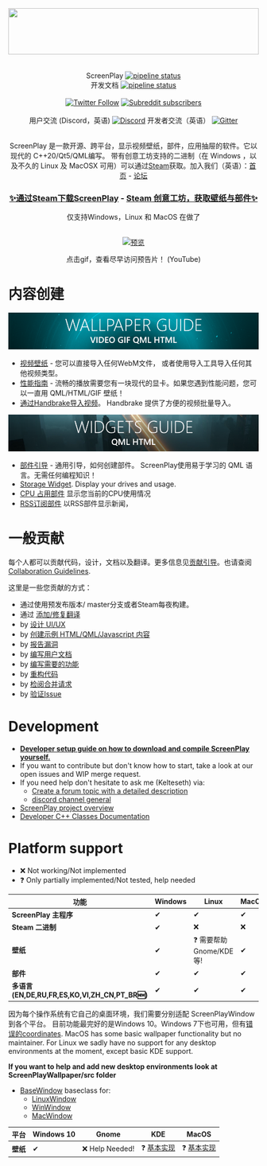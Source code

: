 <div>
<img width="100%" height="93" src=".gitlab/media/logo_gitlab_fullwidth.svg">
</div>

<div align="center">

<br>

ScreenPlay [![pipeline status](https://gitlab.com/kelteseth/ScreenPlay/badges/master/pipeline.svg)](https://gitlab.com/kelteseth/ScreenPlay/-/commits/master) <br>
开发文档  [![pipeline status](https://gitlab.com/kelteseth/ScreenPlayDeveloperDocs/badges/master/pipeline.svg)](https://gitlab.com/kelteseth/ScreenPlayDeveloperDocs/-/commits/master) <br><br>
<a href="https://twitter.com/kelteseth">![Twitter Follow](https://img.shields.io/twitter/follow/kelteseth?style=for-the-badge)</a>
<a href="https://www.reddit.com/r/ScreenPlayApp/">![Subreddit subscribers](https://img.shields.io/reddit/subreddit-subscribers/screenplayapp?style=for-the-badge)</a>
<br><br>
用户交流 (Discord，英语)
<a href="https://discord.com/invite/JBMmZbgc?utm_source=Discord%20Widget&utm_medium=Connect">![Discord](https://img.shields.io/discord/516635043435773970?style=for-the-badge)</a>
开发者交流（英语） [![Gitter](https://badges.gitter.im/ScreenPlayApp/community.svg)](https://gitter.im/ScreenPlayApp/community?utm_source=badge&utm_medium=badge&utm_campaign=pr-badge)



<br>
ScreenPlay 是一款开源、跨平台，显示视频壁纸，部件，应用抽屉的软件。它以现代的 C++20/Qt5/QML编写。
带有创意工坊支持的二进制（在 Windows ，以及不久的 Linux 及 MacOSX 可用）可以通过<a href="https://store.steampowered.com/app/672870/ScreenPlay/">Steam</a>获取。加入我们（英语）：<a href="https://screen-play.app/">首页</a> - <a href="https://forum.screen-play.app/">论坛</a>

<br> 
<h3><a href="https://store.steampowered.com/app/672870/ScreenPlay/">✨通过Steam下载ScreenPlay</a> - <a href="https://steamcommunity.com/app/672870/workshop/">Steam 创意工坊，获取壁纸与部件✨</a></h3> 
仅支持Windows，Linux 和 MacOS 在做了
<br>
<br>

<a href="https://www.youtube.com/watch?v=q-J2fTWDxw8">

![预览](.gitlab/media/preview.gif)

</a> 
<p>点击gif，查看尽早访问预告片！ (YouTube)</p>
</div>

# 内容创建
<div>
<a href="https://kelteseth.gitlab.io/ScreenPlayDocs/wallpaper/wallpaper/"><img src=".gitlab/media/wallpaper_guide.png"></a>
</div>

* [视频壁纸](https://kelteseth.gitlab.io/ScreenPlayDocs/wallpaper/video_wallpaper/) - 您可以直接导入任何WebM文件，
或者使用导入工具导入任何其他视频类型。
* [性能指南](https://kelteseth.gitlab.io/ScreenPlayDocs/wallpaper/wallpaper/) - 流畅的播放需要您有一块现代的显卡。如果您遇到性能问题，您可以一直用  QML/HTML/GIF 壁纸！
* [通过Handbrake导入视频](https://forum.screen-play.app/topic/43/fast-bulk-video-conversion-with-handbrake)。 Handbrake 提供了方便的视频批量导入。

<div>
<a href="https://kelteseth.gitlab.io/ScreenPlayDocs/widgets/widgets/"><img src=".gitlab/media/widgets_guide.png"></a>
</div>


* [部件引导](https://kelteseth.gitlab.io/ScreenPlayDocs/widgets/widgets/) - 通用引导，如何创建部件。
ScreenPlay使用易于学习的 QML 语言。无需任何编程知识！
* [Storage Widget](https://kelteseth.gitlab.io/ScreenPlayDocs/widgets/example_Storage/). Display your drives and usage.
* [CPU 占用部件](https://kelteseth.gitlab.io/ScreenPlayDocs/widgets/example_CPU/) 显示您当前的CPU使用情况
* [RSS订阅部件](https://kelteseth.gitlab.io/ScreenPlayDocs/widgets/example_RSS/) 以RSS部件显示新闻，


# 一般贡献

每个人都可以贡献代码，设计，文档以及翻译。更多信息见[贡献引导](https://kelteseth.gitlab.io/ScreenPlayDocs/contribute/contribute)。也请查阅 [Collaboration Guidelines](Docs/CodeOfConduct.md).

这里是一些您贡献的方式：
* 通过使用预发布版本/ master分支或者Steam每夜构建。
* 通过 [添加/修复翻译](https://kelteseth.gitlab.io/ScreenPlayDocs/contribute/translations/)
* by [设计 UI/UX](https://kelteseth.gitlab.io/ScreenPlayDocs/contribute/contribute/#design)
* by [创建示例 HTML/QML/Javascript 内容](https://kelteseth.gitlab.io/ScreenPlayDocs/)
* by [报告漏洞](https://gitlab.com/kelteseth/ScreenPlay/-/issues)
* by [编写用户文档](https://gitlab.com/kelteseth/ScreenPlayDocs)
* by [编写需要的功能](https://gitlab.com/kelteseth/ScreenPlay/-/issues?label_name%5B%5D=Feature)
* by [重构代码](https://gitlab.com/kelteseth/ScreenPlay/-/issues?label_name%5B%5D=Code+Quality)
* by [检阅合并请求](https://gitlab.com/kelteseth/ScreenPlay/-/merge_requests)
* by [验证Issue](https://gitlab.com/kelteseth/ScreenPlay/-/issues?label_name%5B%5D=Unverified)

# Development
* [**Developer setup guide on how to download and compile ScreenPlay yourself.**](Docs/DeveloperSetup.md)
 * If you want to contribute but don't know how to start, take a look at our open issues and WIP merge request.
 * If you need help don't hesitate to ask me (Kelteseth) via:
     * [Create a forum topic with a detailed description](https://forum.screen-play.app/category/2/general-discussion)
     * [discord channel general](https://discord.gg/3RygPHZ)
 * [ScreenPlay project overview](Docs/ProjectOverview.md)
 * [Developer C++ Classes Documentation](https://kelteseth.gitlab.io/ScreenPlayDeveloperDocs/)

# Platform support

* ❌ Not working/Not implemented
* ❓ Only partially implemented/Not tested, help needed

<div align="center">

| 功能                	    | Windows 	    | Linux 	        | MacOS 	|
|------------------------	    |---------	    |-------	        |-------	|
| __ScreenPlay 主程序__       | ✔       	    | ✔     	        | ✔     	|
| __Steam 二进制__            | ✔       	    | ❌     	        | ❌     	|
| __壁纸__                 | ✔       	    | ❓ 需要帮助 Gnome/KDE 等!               | ✔    |
| __部件__                   | ✔       	    | ✔   	| ✔    	|
| __多语言 (EN,DE,RU,FR,ES,KO,VI,ZH_CN,PT_BR🆕)__              | ✔            	| ✔     	        |  ✔     	|

</div>

因为每个操作系统有它自己的桌面环境，我们需要分别适配 ScreenPlayWindow 到各个平台。
目前功能最完好的是Windows 10。Windows 7下也可用，但有[错误的coordinates](https://gitlab.com/kelteseth/ScreenPlay/issues/34). MacOS has some basic wallpaper functionality but no maintainer. For Linux we sadly have no support for any desktop environments at the moment, except basic KDE support.

__If you want to help and add new desktop environments look at ScreenPlayWallpaper/src folder__

* [BaseWindow](https://gitlab.com/kelteseth/ScreenPlay/blob/dev/ScreenPlayWallpaper/src/basewindow.h) baseclass for:
    * [LinuxWindow](https://gitlab.com/kelteseth/ScreenPlay/blob/dev/ScreenPlayWallpaper/src/linuxwindow.h)
    * [WinWindow](https://gitlab.com/kelteseth/ScreenPlay/blob/dev/ScreenPlayWallpaper/src/winwindow.h)
    * [MacWindow](https://gitlab.com/kelteseth/ScreenPlay/blob/dev/ScreenPlayWallpaper/src/macwindow.h)

<div align="center">

| 平台                	     | Windows 10  |   Gnome	         | KDE 	           	        | MacOS  	|
|------------------------	     |-------	   |---------	     |-------	                | -------	|
| __壁纸__                  | ✔           |❌ Help Needed!  | ❓ [基本实现](https://gitlab.com/kelteseth/ScreenPlay/-/tree/master/ScreenPlayWallpaper/kde/ScreenPlay)   | ❓ [基本实现](https://gitlab.com/kelteseth/ScreenPlay/-/blob/master/ScreenPlayWallpaper/src/MacBridge.mm)     	|


</div>

